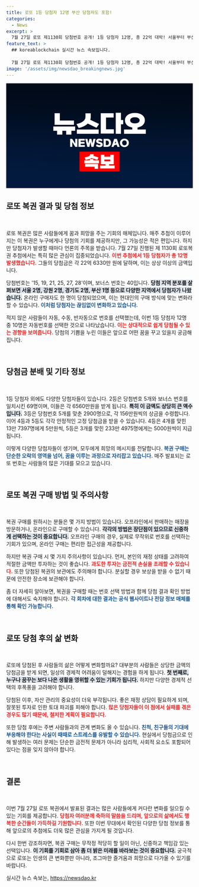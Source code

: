 ```yaml
---
title: 로또 1등 당첨자 12명 부산 당첨자도 포함!
categories:
  - News
excerpt: >
  7월 27일 로또 제1130회 당첨번호 공개! 1등 당첨자 12명, 총 22억 대박! 서울부터 부산까지, 당첨의 주인공들은 누가 될까? 클릭하여 당첨의 행운을 확인하세요!
feature_text: >
  ## koreablockchain 실시간 뉴스 속보입니다.

  7월 27일 로또 제1130회 당첨번호 공개! 1등 당첨자 12명, 총 22억 대박! 서울부터 부산까지, 당첨의 주인공들은 누가 될까? 클릭하여 당첨의 행운을 확인하세요!
image: '/assets/img/newsdao_breakingnews.jpg'
---
```


<p><img src="/assets/img/newsdao_breakingnews.jpg" alt="koreablockchain 속보" /></p>

<h2 data-ke-size="size26">로또 복권 결과 및 당첨 정보</h2>

<p data-ke-size="size16">&nbsp;</p>

<p>로또 복권은 많은 사람들에게 꿈과 희망을 주는 기회의 매체입니다. 매주 추첨이 이루어지는 이 복권은 누구에게나 당첨의 기회를 제공하지만, 그 가능성은 적은 편입니다. 하지만 당첨자가 발생할 때마다 언론의 주목을 받습니다. 7월 27일 진행된 제 1130회 로또복권 추첨에서는 특히 많은 관심이 집중되었습니다. <b><span style="color: #ee2323;">이번 추첨에서 1등 당첨자가 총 12명 발생했습니다.</span></b> 그들의 당첨금은 각 22억 6330만 원에 달하며, 이는 상상 이상의 금액입니다.</p>

<p>당첨번호는 '15, 19, 21, 25, 27, 28'이며, 보너스 번호는 40입니다. <b><span style="background-color: #21538527;">당첨 지역 분포를 살펴보면 서울 2명, 강원 2명, 경기도 2명, 부산 1명 등으로 다양한 지역에서 당첨자가 나왔습니다.</span></b> 온라인 구매자도 한 명이 당첨되었으며, 이는 현대인의 구매 방식에 맞는 변화라 할 수 있습니다. <b><span style="color: #1a5490;">이처럼 당첨자는 끊임없이 변화하고 있습니다.</span></b></p>

<p>적지 않은 사람들이 자동, 수동, 반자동으로 번호를 선택했는데, 이번 1등 당첨자 12명 중 10명은 자동번호를 선택한 것으로 나타났습니다. <b><span style="color: #ee2323;">이는 상대적으로 쉽게 당첨될 수 있는 경향을 보여줍니다.</span></b> 당첨의 기쁨을 누린 이들은 앞으로 어떤 꿈을 꾸고 있을지 궁금해집니다.</p>

<p data-ke-size="size16">&nbsp;</p>

<h2 data-ke-size="size26">당첨금 분배 및 기타 정보</h2>

<p data-ke-size="size16">&nbsp;</p>

<p>1등 당첨자 외에도 다양한 당첨자들이 있습니다. 2등은 당첨번호 5개와 보너스 번호를 일치시킨 69명이며, 이들은 각 6560만원을 받게 됩니다. <b><span style="background-color: #21538527;">특히 이 금액도 상당히 큰 액수입니다.</span></b> 3등은 당첨번호 5개를 맞춘 2900명으로, 각 156만원씩의 상금을 수령합니다. 이어 4등과 5등도 각각 안정적인 고정 당첨금을 받을 수 있습니다. 4등은 4개를 맞힌 13만 7397명에게 5만원씩, 5등은 3개를 맞힌 233만 4975명에게는 5000원씩이 지급됩니다.</p>

<p>이렇게 다양한 당첨자들이 생기며, 모두에게 희망의 메시지를 전달합니다. <b><span style="color: #1a5490;">복권 구매는 단순한 오락의 영역을 넘어, 꿈을 이루는 과정으로 자리잡고 있습니다.</span></b> 매주 발표되는 로또 번호는 사람들의 많은 기대를 모으고 있습니다.</p>

<p data-ke-size="size16">&nbsp;</p>

<h2 data-ke-size="size26">로또 복권 구매 방법 및 주의사항</h2>

<p data-ke-size="size16">&nbsp;</p>

<p>복권 구매를 원하시는 분들은 몇 가지 방법이 있습니다. 오프라인에서 판매하는 매장을 방문하거나, 온라인으로 구매할 수 있습니다. <b><span style="background-color: #21538527;">각각의 방법은 장단점이 있으므로 신중하게 선택하는 것이 중요합니다.</span></b> 오프라인 구매의 경우, 실제로 무작위로 번호를 선택하는 기회가 있으며, 온라인 구매는 편리한 접근성을 제공합니다.</p>

<p>하지만 복권 구매 시 몇 가지 주의사항이 있습니다. 먼저, 본인의 재정 상태를 고려하여 적절한 금액만 투자하는 것이 좋습니다. <b><span style="color: #ee2323;">과도한 투자는 금전적 손실을 초래할 수 있습니다.</span></b> 또한 당첨된 복권의 보관에도 주의해야 합니다. 분실할 경우 보상을 받을 수 없기 때문에 안전한 장소에 보관해야 합니다.</p>

<p>좀 더 자세히 알아보면, 복권을 구매할 때는 번호 선택 방법과 함께 당첨 결과 확인 방법에 대해서도 숙지해야 합니다. <b><span style="color: #1a5490;">각 회차에 대한 결과는 공식 웹사이트나 전담 정보 매체를 통해 확인 가능합니다.</span></b></p>

<p data-ke-size="size16">&nbsp;</p>

<h2 data-ke-size="size26">로또 당첨 후의 삶 변화</h2>

<p data-ke-size="size16">&nbsp;</p>

<p>로또에 당첨된 후 사람들의 삶은 어떻게 변화할까요? 대부분의 사람들은 상당한 금액의 당첨금을 받게 되면, 일상의 경제적 어려움이 덜해지는 경험을 하게 됩니다. <b><span style="background-color: #21538527;">첫 번째로, 누구나 꿈꾸는 보다 나은 생활을 영위할 수 있는 기회가 됩니다.</span></b> 하지만 다양한 경제적 선택의 후폭풍을 고려해야 합니다.</p>

<p>당첨된 이후, 자산 관리의 중요성이 더욱 부각됩니다. 좋은 재정 상담이 필요하게 되며, 잘못된 투자로 인한 토대 파괴를 피해야 합니다. <b><span style="color: #ee2323;">많은 당첨자들이 이 점에서 실패를 겪은 경우도 많기 때문에, 철저한 계획이 필요합니다.</span></b> </p>

<p>또한 당첨 후에는 주변 사람들과의 관계 변화도 올 수 있습니다. <b><span style="color: #1a5490;">친척, 친구들의 기대에 부응해야 한다는 사실이 때때로 스트레스를 유발할 수 있습니다.</span></b> 현실에서 당첨금으로 인해 발생하는 여러 문제는 단순한 금전적 문제가 아니라 심리적, 사회적 요소도 포함되어 있다는 점을 잊지 않아야 합니다.</p>

<p data-ke-size="size16">&nbsp;</p>

<h2 data-ke-size="size26">결론</h2>

<p data-ke-size="size16">&nbsp;</p>

<p>이번 7월 27일 로또 복권에서 발표된 결과는 많은 사람들에게 커다란 변화를 일으킬 수 있는 기회를 제공합니다. <b><span style="color: #ee2323;">당첨자 여러분께 축하의 말씀을 드리며, 앞으로의 삶에서도 행복한 순간들이 가득하길 기원합니다.</span></b> 또한 이번 무대에서 확인된 다양한 당첨 정보를 통해 앞으로의 추첨에도 더욱 많은 관심을 가지게 될 것입니다.</p>

<p>다시 한번 강조하자면, 복권 구매는 무작정 적당히 할 일이 아닌, 신중하고 책임감 있는 선택입니다. <b><span style="background-color: #21538527;">이 기회를 기회로 삼아 좀 더 밝은 미래를 바라보는 것이 중요합니다.</span></b> 궁극적으로 로또는 인생의 큰 변화뿐만 아니라, 조그마한 즐거움과 희망으로 다가올 수 있기를 바랍니다.</p>
실시간 뉴스 속보는, <a href="https://newsdao.kr" rel="dofollow">https://newsdao.kr</a>


